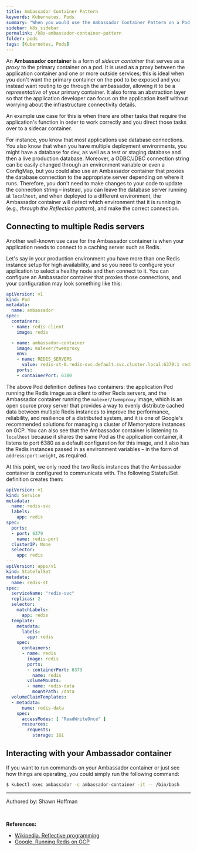 ```yaml
---
title: Ambassador Container Pattern
keywords: Kubernetes, Pods
summary: "When you would use the Ambassador Container Pattern on a Pod, with examples"
sidebar: k8s_sidebar
permalink: /k8s-ambassador-container-pattern
folder: pods
tags: [Kubernetes, Pods]
---
```


An **Ambassador container** is a form of *sidecar container* that serves as a *proxy* to the primary container on a pod. It is used as a proxy between the application container and one or more outside services; this is ideal when you don't want the primary container on the pod to be exposed and you instead want routing to go through the ambassador, allowing it to be a *representative* of your primary container. It also forms an abstraction layer so that the application developer can focus on the application itself without worrying about the infrastructure connectivity details.

An example use case for this is when there are other tasks that require the application's function in order to work correctly and you direct those tasks over to a sidecar container.

For instance, you know that most applications use database connections. You also know that when you have multiple deployment environments, you might have a database for dev, as well as a test or staging database and then a live production database. Moreover, a ODBC/JDBC connection string can be easily changed through an environment variable or even a ConfigMap, but you could also use an Ambassador container that proxies the database connection to the appropriate server depending on where it runs. Therefore, you don't need to make changes to your code to update the connection string – instead, you can leave the database server running at `localhost`, and when deployed to a different environment, the Ambassador container will detect which environment that it is running in (e.g., *through the Reflection pattern*), and make the correct connection.

## Connecting to multiple Redis servers

Another well-known use case for the Ambassador container is when your application needs to connect to a caching server such as Redis.

Let's say in your production environment you have more than one Redis instance setup for high availability, and so you need to configure your application to select a healthy node and then connect to it. You can configure an Ambassador container that proxies those connections, and your configuration may look something like this:

```yaml
apiVersion: v1
kind: Pod
metadata:
  name: ambassador
spec:
  containers:
  - name: redis-client
    image: redis

  - name: ambassador-container
    image: malexer/twemproxy
    env:
    - name: REDIS_SERVERS
      value: redis-st-0.redis-svc.default.svc.cluster.local:6379:1 redis-st-1.redis-svc.default.svc.cluster.local:6379:1
    ports:
    - containerPort: 6380
```

The above Pod definition defines two containers: the application Pod running the Redis image as a client to other Redis servers, and the Ambassador container running the `malexer/twemproxy` image, which is an open source proxy server that provides a way to evenly distribute cached data between multiple Redis instances to improve the performance, reliability, and resilience of a distributed system, and it is one of Google's recommended solutions for managing a cluster of Memorystore instances on GCP. You can also see that the Ambassador container is listening to `localhost` because it shares the same Pod as the application container, it listens to port 6380 as a default configuration for this image, and it also has the Redis instances passed in as environment variables – in the form of `address:port:weight`, as required.

At this point, we only need the two Redis instances that the Ambassador container is configured to communicate with. The following StatefulSet definition creates them:

```yaml
apiVersion: v1
kind: Service
metadata:
  name: redis-svc
  labels:
    app: redis
spec:
  ports:
  - port: 6379
    name: redis-port
  clusterIP: None
  selector:
    app: redis
---
apiVersion: apps/v1
kind: StatefulSet
metadata:
  name: redis-st
spec:
  serviceName: "redis-svc"
  replicas: 2
  selector:
    matchLabels:
      app: redis
  template:
    metadata:
      labels:
        app: redis
    spec:
      containers:
      - name: redis
        image: redis
        ports:
        - containerPort: 6379
          name: redis
        volumeMounts:
        - name: redis-data
          mountPath: /data
  volumeClaimTemplates:
  - metadata:
      name: redis-data
    spec:
      accessModes: [ "ReadWriteOnce" ]
      resources:
        requests:
          storage: 1Gi
```

## Interacting with your Ambassador container

If you want to run commands on your Ambassador container or just see how things are operating, you could simply run the following command:

```bash
$ kubectl exec ambassador -c ambassador-container -it -- /bin/bash
```

---

Authored by: Shawn Hoffman

<br>

**References:**

- [Wikipedia. Reflective programming](https://en.wikipedia.org/wiki/Reflective_programming)
- [Google. Running Redis on GCP](https://cloud.google.com/blog/products/databases/running-redis-on-gcp-four-deployment-scenarios)